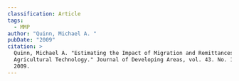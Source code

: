 ```yaml
---
classification: Article
tags:
  - MMP
author: "Quinn, Michael A. "
pubDate: "2009"
citation: >
  Quinn, Michael A. "Estimating the Impact of Migration and Remittances on
  Agricultural Technology." Journal of Developing Areas, vol. 43. No. 1, Fall
  2009.
---
```

